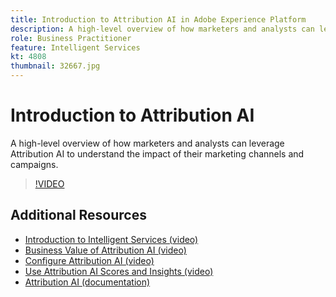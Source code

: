 ```yaml
---
title: Introduction to Attribution AI in Adobe Experience Platform
description: A high-level overview of how marketers and analysts can leverage Attribution AI to understand the impact of their marketing channels and campaigns.
role: Business Practitioner
feature: Intelligent Services
kt: 4808
thumbnail: 32667.jpg
---
```


# Introduction to Attribution AI

A high-level overview of how marketers and analysts can leverage Attribution AI to understand the impact of their marketing channels and campaigns.

>[!VIDEO](https://video.tv.adobe.com/v/32667?quality=12&learn=on)

## Additional Resources

* [Introduction to Intelligent Services (video)](introduction-to-intelligent-services.md)
* [Business Value of Attribution AI (video)](business-value-of-attribution-ai.md)
* [Configure Attribution AI (video)](configure-attribution-ai.md)
* [Use Attribution AI Scores and Insights (video)](use-attribution-ai-scores-and-insights.md)
* [Attribution AI (documentation)](https://docs.adobe.com/content/help/en/experience-platform/intelligent-services/attribution-ai/overview.html)